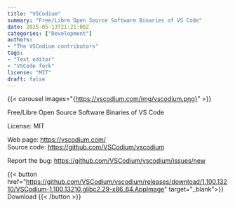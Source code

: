 ```yaml
---
title: "VSCodium"
summary: "Free/Libre Open Source Software Binaries of VS Code"
date: 2025-05-13T21:21:00Z
categories: ["Development"]
authors:
- "The VSCodium contributors"
tags: 
- "Text editor"
- "VSCode fork"
license: "MIT"
draft: false
---
```


{{< carousel images="{https://vscodium.com/img/vscodium.png}" >}}

Free/Libre Open Source Software Binaries of VS Code

License: MIT

Web page: <https://vscodium.com/>  
Source code: <https://github.com/VSCodium/vscodium>

Report the bug: <https://github.com/VSCodium/vscodium/issues/new>  

{{< button href="https://github.com/VSCodium/vscodium/releases/download/1.100.13210/VSCodium-1.100.13210.glibc2.29-x86_64.AppImage" target="_blank">}}
Download
{{< /button >}}
